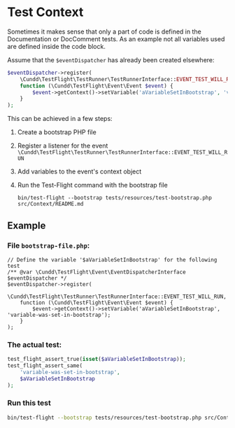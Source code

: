 Test Context
============

Sometimes it makes sense that only a part of code is defined in the Documentation or DocComment tests. As an example not all variables used are defined inside the code block.

Assume that the `$eventDispatcher` has already been created elsewhere:

```php
$eventDispatcher->register(
    \Cundd\TestFlight\TestRunner\TestRunnerInterface::EVENT_TEST_WILL_RUN,
    function (\Cundd\TestFlight\Event\Event $event) {
        $event->getContext()->setVariable('aVariableSetInBootstrap', 'variable-was-set-in-bootstrap');
    }
);
```

This can be achieved in a few steps:

1. Create a bootstrap PHP file
2. Register a listener for the event `\Cundd\TestFlight\TestRunner\TestRunnerInterface::EVENT_TEST_WILL_RUN`
3. Add variables to the event's context object
4. Run the Test-Flight command with the bootstrap file 
	
	`bin/test-flight --bootstrap tests/resources/test-bootstrap.php src/Context/README.md`

 

Example
-------

### File `bootstrap-file.php`:

```
// Define the variable '$aVariableSetInBootstrap' for the following test
/** @var \Cundd\TestFlight\Event\EventDispatcherInterface $eventDispatcher */
$eventDispatcher->register(
    \Cundd\TestFlight\TestRunner\TestRunnerInterface::EVENT_TEST_WILL_RUN,
    function (\Cundd\TestFlight\Event\Event $event) {
        $event->getContext()->setVariable('aVariableSetInBootstrap', 'variable-was-set-in-bootstrap');
    }
);
```

### The actual test:

```php
test_flight_assert_true(isset($aVariableSetInBootstrap));
test_flight_assert_same(
	'variable-was-set-in-bootstrap',
	$aVariableSetInBootstrap
);
```

### Run this test

```bash
bin/test-flight --bootstrap tests/resources/test-bootstrap.php src/Context/README.md
```